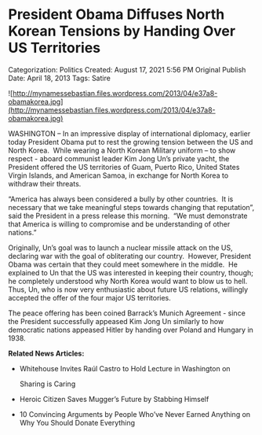 # President Obama Diffuses North Korean Tensions by Handing Over US Territories

Categorization: Politics
Created: August 17, 2021 5:56 PM
Original Publish Date: April 18, 2013
Tags: Satire

![http://mynamessebastian.files.wordpress.com/2013/04/e37a8-obamakorea.jpg](http://mynamessebastian.files.wordpress.com/2013/04/e37a8-obamakorea.jpg)

WASHINGTON – In an impressive display of international diplomacy, earlier today President Obama put to rest the growing tension between the US and North Korea.  While wearing a North Korean Military uniform – to show respect - aboard communist leader Kim Jong Un’s private yacht, the President offered the US territories of Guam, Puerto Rico, United States Virgin Islands, and American Samoa, in exchange for North Korea to withdraw their threats.

“America has always been considered a bully by other countries.  It is necessary that we take meaningful steps towards changing that reputation”, said the President in a press release this morning.  “We must demonstrate that America is willing to compromise and be understanding of other nations.”

Originally, Un’s goal was to launch a nuclear missile attack on the US, declaring war with the goal of obliterating our country.  However, President Obama was certain that they could meet somewhere in the middle.  He explained to Un that the US was interested in keeping their country, though; he completely understood why North Korea would want to blow us to hell.  Thus, Un, who is now very enthusiastic about future US relations, willingly accepted the offer of the four major US territories.

The peace offering has been coined Barrack’s Munich Agreement - since the President successfully appeased Kim Jong Un similarly to how democratic nations appeased Hitler by handing over Poland and Hungary in 1938.

**Related News Articles:**

- Whitehouse Invites Raúl Castro to Hold Lecture in Washington on
    
    Sharing is Caring
    
- Heroic Citizen Saves Mugger’s Future by Stabbing Himself
- 10 Convincing Arguments by People Who’ve Never Earned Anything on Why You Should Donate Everything